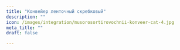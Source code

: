 ```yaml
---
title: "Конвейер ленточный скребковый"
description: ""
icon: /images/integration/musorosortirovochnii-konveer-cat-4.jpg
meta_title: ""
draft: false

---
```

